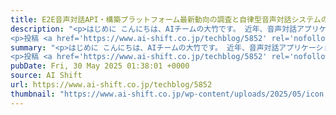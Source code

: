 ```yaml
---
title: E2E音声対話API・構築プラットフォーム最新動向の調査と自律型音声対話システムの展望
description: "<p>はじめに こんにちは、AIチームの大竹です。 近年、音声対話アプリケーションの進化が目覚ましく、顧客対応の自動化や業務効率化への期待が高まっています。弊社のAI Messenger Voicebotも例外ではなく、最先端 [&#8230;]</p>
<p>投稿 <a href='https://www.ai-shift.co.jp/techblog/5852' rel='nofollow'>E2E音声対話API・構築プラットフォーム最新動向の調査と自律型音声対話システムの展望</a> は <a href='https://www.ai-shift.co.jp' rel='nofollow'>株式会社AI Shift</a> に最初に表示されました。</p>"
summary: "<p>はじめに こんにちは、AIチームの大竹です。 近年、音声対話アプリケーションの進化が目覚ましく、顧客対応の自動化や業務効率化への期待が高まっています。弊社のAI Messenger Voicebotも例外ではなく、最先端 [&#8230;]</p>
<p>投稿 <a href='https://www.ai-shift.co.jp/techblog/5852' rel='nofollow'>E2E音声対話API・構築プラットフォーム最新動向の調査と自律型音声対話システムの展望</a> は <a href='https://www.ai-shift.co.jp' rel='nofollow'>株式会社AI Shift</a> に最初に表示されました。</p>"
pubDate: Fri, 30 May 2025 01:38:01 +0000
source: AI Shift
url: https://www.ai-shift.co.jp/techblog/5852
thumbnail: "https://www.ai-shift.co.jp/wp-content/uploads/2025/05/icon.png"
---
```


